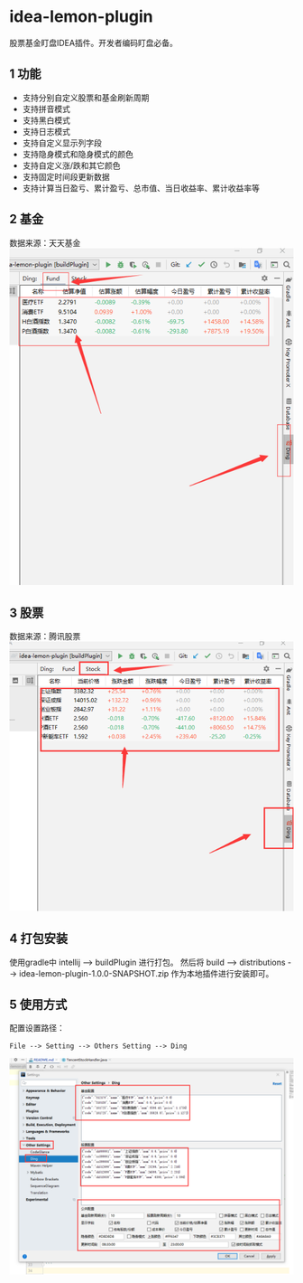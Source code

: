 # idea-lemon-plugin

股票基金盯盘IDEA插件。开发者编码盯盘必备。

## 1 功能
- 支持分别自定义股票和基金刷新周期
- 支持拼音模式
- 支持黑白模式
- 支持日志模式
- 支持自定义显示列字段
- 支持隐身模式和隐身模式的颜色
- 支持自定义涨/跌和其它颜色
- 支持固定时间段更新数据
- 支持计算当日盈亏、累计盈亏、总市值、当日收益率、累计收益率等

## 2 基金
数据来源：天天基金
![fund](fund.png)

## 3 股票
数据来源：腾讯股票
![stock](stock.png)

## 4 打包安装
使用gradle中 intellij --> buildPlugin 进行打包。
然后将 build --> distributions --> idea-lemon-plugin-1.0.0-SNAPSHOT.zip 作为本地插件进行安装即可。

## 5 使用方式
配置设置路径：
```
File --> Setting --> Others Setting --> Ding
```

![setting](setting.png)
